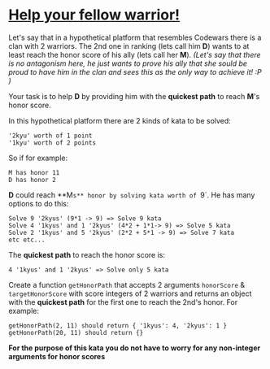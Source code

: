 # [Help your fellow warrior!](https://www.codewars.com/kata/help-your-fellow-warrior "https://www.codewars.com/kata/5660aa6fa60f03856c000045")

Let's say that in a hypothetical platform that resembles Codewars there is a clan with 2 warriors. The 2nd one in ranking (lets call him **D**) wants to at least reach the honor score of his ally (lets call her **M**). 
*(Let's say that there is no antagonism here, he just wants to prove his ally that she sould be proud to have him in the clan and sees this as the only way to achieve it! :P )*

Your task is to help **D** by providing him with the **quickest path** to reach **M**'s honor score.

In this hypothetical platform there are 2 kinds of kata to be solved:
```
'2kyu' worth of 1 point 
'1kyu' worth of 2 points 
```

So if for example:
```
M has honor 11
D has honor 2
```
**D** could reach **M`s** honor by solving kata worth of `9`. He has many options to do this:
```
Solve 9 '2kyus' (9*1 -> 9) => Solve 9 kata
Solve 4 '1kyus' and 1 '2kyus' (4*2 + 1*1-> 9) => Solve 5 kata
Solve 2 '1kyus' and 5 '2kyus' (2*2 + 5*1 -> 9) => Solve 7 kata
etc etc...
```
The **quickest path** to reach the honor score is: 
```
4 '1kyus' and 1 '2kyus' => Solve only 5 kata
```

Create a function `getHonorPath` that accepts 2 arguments `honorScore` & `targetHonorScore` with score integers of 2 warriors and returns an object with the **quickest path** for the first one to reach the 2nd's honor. For example:

```
getHonorPath(2, 11) should return { '1kyus': 4, '2kyus': 1 }
getHonorPath(20, 11) should return {}
```

**For the purpose of this kata you do not have to worry for any non-integer arguments for honor scores**